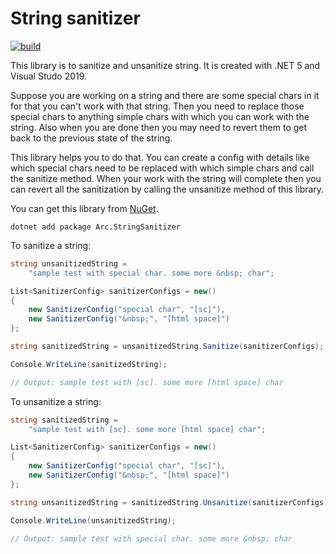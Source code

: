 # String sanitizer

[![build](https://github.com/Arnab-Developer/Arc.StringSanitizer/actions/workflows/build.yml/badge.svg)](https://github.com/Arnab-Developer/Arc.StringSanitizer/actions/workflows/build.yml)

This library is to sanitize and unsanitize string. It is created with .NET 5 and Visual Studo 2019.

Suppose you are working on a string and there are some special chars in it
for that you can't work with that string. Then you need to replace those 
special chars to anything simple chars with which you can work with the string. Also when
you are done then you may need to revert them to get back to the previous state of the string.

This library helps you to do that. You can create a config with details like which special chars
need to be replaced with which simple chars and call the sanitize method. When your
work with the string will complete then you can revert all the sanitization by
calling the unsanitize method of this library.

You can get this library from [NuGet](https://www.nuget.org/packages/Arc.StringSanitizer).

```
dotnet add package Arc.StringSanitizer
```

To sanitize a string:

```csharp
string unsanitizedString =
    "sample test with special char. some more &nbsp; char";

List<SanitizerConfig> sanitizerConfigs = new()
{
    new SanitizerConfig("special char", "[sc]"),
    new SanitizerConfig("&nbsp;", "[html space]")
};

string sanitizedString = unsanitizedString.Sanitize(sanitizerConfigs);

Console.WriteLine(sanitizedString);

// Output: sample test with [sc]. some more [html space] char
```

To unsanitize a string:

```csharp
string sanitizedString =
    "sample test with [sc]. some more [html space] char";

List<SanitizerConfig> sanitizerConfigs = new()
{
    new SanitizerConfig("special char", "[sc]"),
    new SanitizerConfig("&nbsp;", "[html space]")
};

string unsanitizedString = sanitizedString.Unsanitize(sanitizerConfigs);

Console.WriteLine(unsanitizedString);

// Output: sample test with special char. some more &nbsp; char
```
